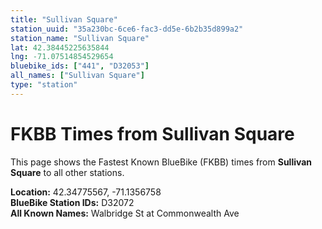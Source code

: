 ```yaml
---
title: "Sullivan Square"
station_uuid: "35a230bc-6ce6-fac3-dd5e-6b2b35d899a2"
station_name: "Sullivan Square"
lat: 42.38445225635844
lng: -71.07514854529654
bluebike_ids: ["441", "D32053"]
all_names: ["Sullivan Square"]
type: "station"
---
```


# FKBB Times from Sullivan Square

This page shows the Fastest Known BlueBike (FKBB) times from **Sullivan Square** to all other stations.

**Location:** 42.34775567, -71.1356758  
**BlueBike Station IDs:** D32072  
**All Known Names:** Walbridge St at Commonwealth Ave

